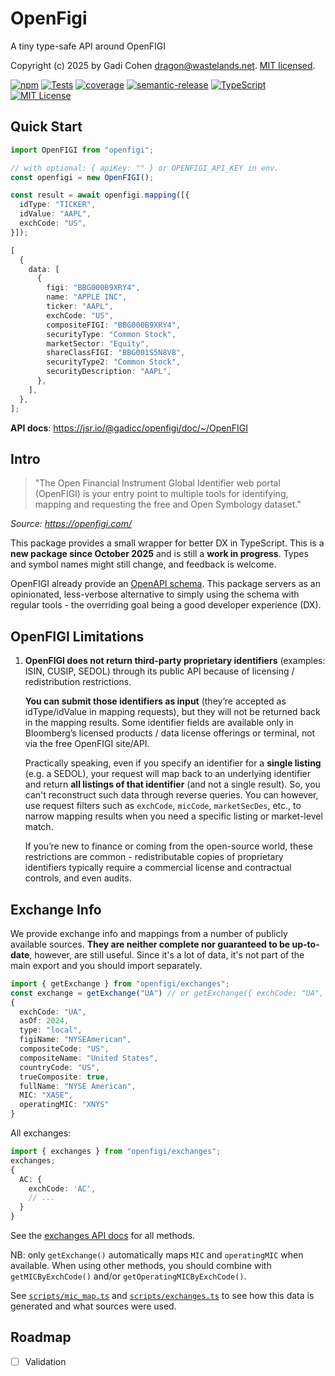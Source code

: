 # OpenFigi

A tiny type-safe API around OpenFIGI

Copyright (c) 2025 by Gadi Cohen <dragon@wastelands.net>.
[MIT licensed](./LICENSE.txt).

[![npm](https://img.shields.io/npm/v/openfigi)](https://www.npmjs.com/package/openfigi)
[![Tests](https://github.com/gadicc/openfigi/actions/workflows/test-release.yaml/badge.svg)](https://github.com/gadicc/openfigi/actions/workflows/test-release.yaml)
[![coverage](https://img.shields.io/codecov/c/github/gadicc/openfigi)](https://codecov.io/gh/gadicc/openfigi)
[![semantic-release](https://img.shields.io/badge/%20%20%F0%9F%93%A6%F0%9F%9A%80-semantic--release-e10079.svg)](https://github.com/semantic-release/semantic-release)
[![TypeScript](https://img.shields.io/badge/%3C%2F%3E-TypeScript-%230074c1.svg)](http://www.typescriptlang.org/)
[![MIT License](https://img.shields.io/badge/license-MIT-blue.svg)](./LICENSE)

## Quick Start

```ts
import OpenFIGI from "openfigi";

// with optional: { apiKey: "" } or OPENFIGI_API_KEY in env.
const openfigi = new OpenFIGI();

const result = await openfigi.mapping([{
  idType: "TICKER",
  idValue: "AAPL",
  exchCode: "US",
}]);

[
  {
    data: [
      {
        figi: "BBG000B9XRY4",
        name: "APPLE INC",
        ticker: "AAPL",
        exchCode: "US",
        compositeFIGI: "BBG000B9XRY4",
        securityType: "Common Stock",
        marketSector: "Equity",
        shareClassFIGI: "BBG001S5N8V8",
        securityType2: "Common Stock",
        securityDescription: "AAPL",
      },
    ],
  },
];
```

**API docs**: https://jsr.io/@gadicc/openfigi/doc/~/OpenFIGI

## Intro

> "The Open Financial Instrument Global Identifier web portal (OpenFIGI) is your
> entry point to multiple tools for identifying, mapping and requesting the free
> and Open Symbology dataset."

_Source: https://openfigi.com/_

This package provides a small wrapper for better DX in TypeScript. This is a
**new package since October 2025** and is still a **work in progress**. Types
and symbol names might still change, and feedback is welcome.

OpenFIGI already provide an [OpenAPI schema](https://api.openfigi.com/schema).
This package servers as an opinionated, less-verbose alternative to simply using
the schema with regular tools - the overriding goal being a good developer
experience (DX).

## OpenFIGI Limitations

1. **OpenFIGI does not return third-party proprietary identifiers** (examples:
   ISIN, CUSIP, SEDOL) through its public API because of licensing /
   redistribution restrictions.

   **You can submit those identifiers as input** (they’re accepted as
   idType/idValue in mapping requests), but they will not be returned back in
   the mapping results. Some identifier fields are available only in Bloomberg’s
   licensed products / data license offerings or terminal, not via the free
   OpenFIGI site/API.

   Practically speaking, even if you specify an identifier for a **single
   listing** (e.g. a SEDOL), your request will map back to an underlying
   identifier and return **all listings of that identifier** (and not a single
   result). So, you can't reconstruct such data through reverse queries. You can
   however, use request filters such as `exchCode`, `micCode`, `marketSecDes`,
   etc., to narrow mapping results when you need a specific listing or
   market-level match.

   If you’re new to finance or coming from the open-source world, these
   restrictions are common - redistributable copies of proprietary identifiers
   typically require a commercial license and contractual controls, and even
   audits.

## Exchange Info

We provide exchange info and mappings from a number of publicly available
sources. **They are neither complete nor guaranteed to be up-to-date**, however,
are still useful. Since it's a lot of data, it's not part of the main export and
you should import separately.

```ts
import { getExchange } from "openfigi/exchanges";
const exchange = getExchange("UA") // or getExchange({ exchCode: "UA", ... })
{
  exchCode: "UA",
  asOf: 2024,
  type: "local",
  figiName: "NYSEAmerican",
  compositeCode: "US",
  compositeName: "United States",
  countryCode: "US",
  trueComposite: true,
  fullName: "NYSE American",
  MIC: "XASE",
  operatingMIC: "XNYS"
}
```

All exchanges:

```ts
import { exchanges } from "openfigi/exchanges";
exchanges;
{
  AC: {
    exchCode: 'AC',
    // ...
  }
}
```

See the [exchanges API docs](https://jsr.io/@gadicc/openfigi/doc/exchanges) for
all methods.

NB: only `getExchange()` automatically maps `MIC` and `operatingMIC` when
available. When using other methods, you should combine with
`getMICByExchCode()` and/or `getOperatingMICByExchCode()`.

See [`scripts/mic_map.ts`](./scripts/mic_map.ts) and
[`scripts/exchanges.ts`](./scripts/exchanges.ts) to see how this data is
generated and what sources were used.

## Roadmap

- [ ] Validation
